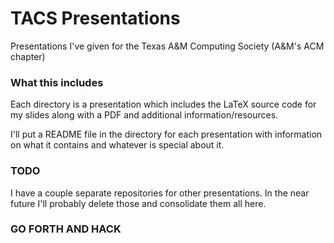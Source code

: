 # TACS Presentations

Presentations I've given for the Texas A&M Computing Society (A&M's ACM chapter)

### What this includes

Each directory is a presentation which includes the LaTeX source code for my slides along with a PDF and additional information/resources.

I'll put a README file in the directory for each presentation with information on what it contains and whatever is special about it.

### TODO

I have a couple separate repositories for other presentations. In the near future I'll probably delete those and consolidate them all here.

### GO FORTH AND HACK
